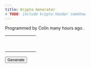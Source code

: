 ```yaml
---
title: Krypto Generator
# TODO: include krypto.header somehow
---
```


Programmed by Colin <span id="hours">many</span> hours ago.

<table id="krypto-table">
  <tr id="goal">
   <td colspan="5">&nbsp;</td>
  </tr>
  <tr id="numbers">
   <td>&nbsp;</td>
   <td>&nbsp;</td>
   <td>&nbsp;</td>
   <td>&nbsp;</td>
   <td>&nbsp;</td>
  </tr>
</table>
<button id="krypto-button" onclick="generateKryptoNumbers()">Generate</button>
